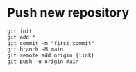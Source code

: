 # Push new repository
```
git init
git add *
git commit -m "first commit"
git branch -M main
git remote add origin {link}
git push -u origin main
```
